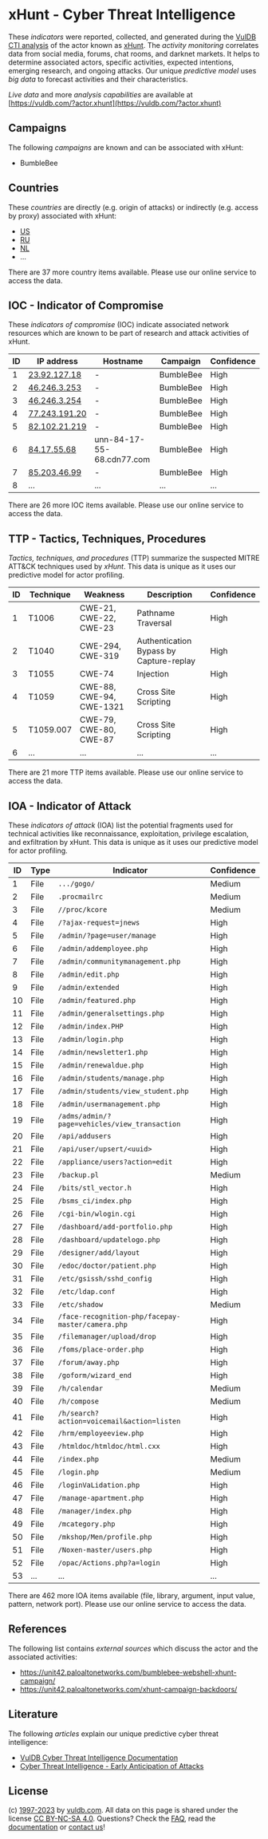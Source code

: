 # xHunt - Cyber Threat Intelligence

These _indicators_ were reported, collected, and generated during the [VulDB CTI analysis](https://vuldb.com/?kb.cti) of the actor known as [xHunt](https://vuldb.com/?actor.xhunt). The _activity monitoring_ correlates data from social media, forums, chat rooms, and darknet markets. It helps to determine associated actors, specific activities, expected intentions, emerging research, and ongoing attacks. Our unique _predictive model_ uses _big data_ to forecast activities and their characteristics.

_Live data_ and more _analysis capabilities_ are available at [https://vuldb.com/?actor.xhunt](https://vuldb.com/?actor.xhunt)

## Campaigns

The following _campaigns_ are known and can be associated with xHunt:

* BumbleBee

## Countries

These _countries_ are directly (e.g. origin of attacks) or indirectly (e.g. access by proxy) associated with xHunt:

* [US](https://vuldb.com/?country.us)
* [RU](https://vuldb.com/?country.ru)
* [NL](https://vuldb.com/?country.nl)
* ...

There are 37 more country items available. Please use our online service to access the data.

## IOC - Indicator of Compromise

These _indicators of compromise_ (IOC) indicate associated network resources which are known to be part of research and attack activities of xHunt.

ID | IP address | Hostname | Campaign | Confidence
-- | ---------- | -------- | -------- | ----------
1 | [23.92.127.18](https://vuldb.com/?ip.23.92.127.18) | - | BumbleBee | High
2 | [46.246.3.253](https://vuldb.com/?ip.46.246.3.253) | - | BumbleBee | High
3 | [46.246.3.254](https://vuldb.com/?ip.46.246.3.254) | - | BumbleBee | High
4 | [77.243.191.20](https://vuldb.com/?ip.77.243.191.20) | - | BumbleBee | High
5 | [82.102.21.219](https://vuldb.com/?ip.82.102.21.219) | - | BumbleBee | High
6 | [84.17.55.68](https://vuldb.com/?ip.84.17.55.68) | unn-84-17-55-68.cdn77.com | BumbleBee | High
7 | [85.203.46.99](https://vuldb.com/?ip.85.203.46.99) | - | BumbleBee | High
8 | ... | ... | ... | ...

There are 26 more IOC items available. Please use our online service to access the data.

## TTP - Tactics, Techniques, Procedures

_Tactics, techniques, and procedures_ (TTP) summarize the suspected MITRE ATT&CK techniques used by _xHunt_. This data is unique as it uses our predictive model for actor profiling.

ID | Technique | Weakness | Description | Confidence
-- | --------- | -------- | ----------- | ----------
1 | T1006 | CWE-21, CWE-22, CWE-23 | Pathname Traversal | High
2 | T1040 | CWE-294, CWE-319 | Authentication Bypass by Capture-replay | High
3 | T1055 | CWE-74 | Injection | High
4 | T1059 | CWE-88, CWE-94, CWE-1321 | Cross Site Scripting | High
5 | T1059.007 | CWE-79, CWE-80, CWE-87 | Cross Site Scripting | High
6 | ... | ... | ... | ...

There are 21 more TTP items available. Please use our online service to access the data.

## IOA - Indicator of Attack

These _indicators of attack_ (IOA) list the potential fragments used for technical activities like reconnaissance, exploitation, privilege escalation, and exfiltration by xHunt. This data is unique as it uses our predictive model for actor profiling.

ID | Type | Indicator | Confidence
-- | ---- | --------- | ----------
1 | File | `.../gogo/` | Medium
2 | File | `.procmailrc` | Medium
3 | File | `//proc/kcore` | Medium
4 | File | `/?ajax-request=jnews` | High
5 | File | `/admin/?page=user/manage` | High
6 | File | `/admin/addemployee.php` | High
7 | File | `/admin/communitymanagement.php` | High
8 | File | `/admin/edit.php` | High
9 | File | `/admin/extended` | High
10 | File | `/admin/featured.php` | High
11 | File | `/admin/generalsettings.php` | High
12 | File | `/admin/index.PHP` | High
13 | File | `/admin/login.php` | High
14 | File | `/admin/newsletter1.php` | High
15 | File | `/admin/renewaldue.php` | High
16 | File | `/admin/students/manage.php` | High
17 | File | `/admin/students/view_student.php` | High
18 | File | `/admin/usermanagement.php` | High
19 | File | `/adms/admin/?page=vehicles/view_transaction` | High
20 | File | `/api/addusers` | High
21 | File | `/api/user/upsert/<uuid>` | High
22 | File | `/appliance/users?action=edit` | High
23 | File | `/backup.pl` | Medium
24 | File | `/bits/stl_vector.h` | High
25 | File | `/bsms_ci/index.php` | High
26 | File | `/cgi-bin/wlogin.cgi` | High
27 | File | `/dashboard/add-portfolio.php` | High
28 | File | `/dashboard/updatelogo.php` | High
29 | File | `/designer/add/layout` | High
30 | File | `/edoc/doctor/patient.php` | High
31 | File | `/etc/gsissh/sshd_config` | High
32 | File | `/etc/ldap.conf` | High
33 | File | `/etc/shadow` | Medium
34 | File | `/face-recognition-php/facepay-master/camera.php` | High
35 | File | `/filemanager/upload/drop` | High
36 | File | `/foms/place-order.php` | High
37 | File | `/forum/away.php` | High
38 | File | `/goform/wizard_end` | High
39 | File | `/h/calendar` | Medium
40 | File | `/h/compose` | Medium
41 | File | `/h/search?action=voicemail&action=listen` | High
42 | File | `/hrm/employeeview.php` | High
43 | File | `/htmldoc/htmldoc/html.cxx` | High
44 | File | `/index.php` | Medium
45 | File | `/login.php` | Medium
46 | File | `/loginVaLidation.php` | High
47 | File | `/manage-apartment.php` | High
48 | File | `/manager/index.php` | High
49 | File | `/mcategory.php` | High
50 | File | `/mkshop/Men/profile.php` | High
51 | File | `/Noxen-master/users.php` | High
52 | File | `/opac/Actions.php?a=login` | High
53 | ... | ... | ...

There are 462 more IOA items available (file, library, argument, input value, pattern, network port). Please use our online service to access the data.

## References

The following list contains _external sources_ which discuss the actor and the associated activities:

* https://unit42.paloaltonetworks.com/bumblebee-webshell-xhunt-campaign/
* https://unit42.paloaltonetworks.com/xhunt-campaign-backdoors/

## Literature

The following _articles_ explain our unique predictive cyber threat intelligence:

* [VulDB Cyber Threat Intelligence Documentation](https://vuldb.com/?kb.cti)
* [Cyber Threat Intelligence - Early Anticipation of Attacks](https://www.scip.ch/en/?labs.20201022)

## License

(c) [1997-2023](https://vuldb.com/?kb.changelog) by [vuldb.com](https://vuldb.com/?kb.about). All data on this page is shared under the license [CC BY-NC-SA 4.0](https://creativecommons.org/licenses/by-nc-sa/4.0/). Questions? Check the [FAQ](https://vuldb.com/?kb.faq), read the [documentation](https://vuldb.com/?kb) or [contact us](https://vuldb.com/?contact)!
